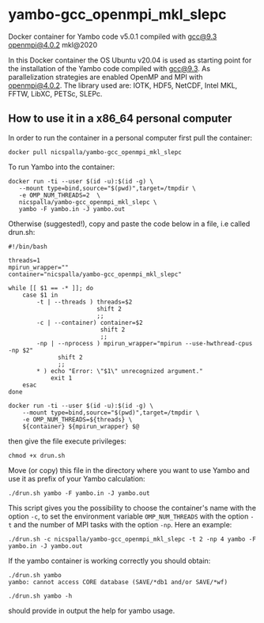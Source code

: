 # yambo-gcc_openmpi_mkl_slepc
Docker container for Yambo code v5.0.1 compiled with gcc@9.3 openmpi@4.0.2 mkl@2020

In this Docker container the OS Ubuntu v20.04 is used as starting point for the installation of the Yambo code compiled with gcc@9.3. 
As parallelization strategies are enabled OpenMP and MPI with openmpi@4.0.2.
The library used are: IOTK, HDF5, NetCDF, Intel MKL, FFTW, LibXC, PETSc, SLEPc.

## How to use it in a x86_64 personal computer

In order to run the container in a personal computer first pull the container:

```
docker pull nicspalla/yambo-gcc_openmpi_mkl_slepc
```

To run Yambo into the container:

```
docker run -ti --user $(id -u):$(id -g) \
   --mount type=bind,source="$(pwd)",target=/tmpdir \
   -e OMP_NUM_THREADS=2  \
   nicspalla/yambo-gcc_openmpi_mkl_slepc \
   yambo -F yambo.in -J yambo.out
```

Otherwise (suggested!), copy and paste the code below in a file, i.e called drun.sh:

```
#!/bin/bash

threads=1
mpirun_wrapper=""
container="nicspalla/yambo-gcc_openmpi_mkl_slepc"

while [[ $1 == -* ]]; do
    case $1 in
        -t | --threads ) threads=$2
                         shift 2
                         ;;
        -c | --container) container=$2
                          shift 2
                          ;;
        -np | --nprocess ) mpirun_wrapper="mpirun --use-hwthread-cpus -np $2"
              shift 2
              ;;
        * ) echo "Error: \"$1\" unrecognized argument."
            exit 1
    esac
done

docker run -ti --user $(id -u):$(id -g) \
    --mount type=bind,source="$(pwd)",target=/tmpdir \
    -e OMP_NUM_THREADS=${threads} \
    ${container} ${mpirun_wrapper} $@
```

then give the file execute privileges:

```
chmod +x drun.sh
```

Move (or copy) this file in the directory where you want to use Yambo and use it as prefix of your Yambo calculation:

```
./drun.sh yambo -F yambo.in -J yambo.out
```

This script gives you the possibility to choose the container's name with the option `-c`, to set the environment variable `OMP_NUM_THREADS` with the option `-t` and the number of MPI tasks with the option `-np`. Here an example:

```
./drun.sh -c nicspalla/yambo-gcc_openmpi_mkl_slepc -t 2 -np 4 yambo -F yambo.in -J yambo.out
```

If the yambo container is working correctly you should obtain:

```
./drun.sh yambo
yambo: cannot access CORE database (SAVE/*db1 and/or SAVE/*wf)
```

```
./drun.sh yambo -h
```

should provide in output the help for yambo usage.
